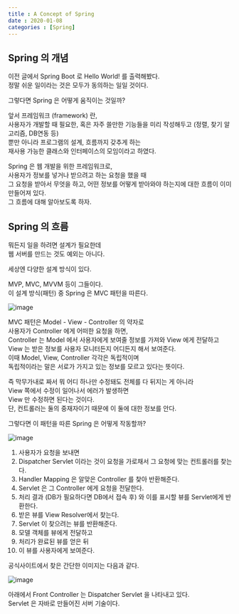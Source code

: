 ```yaml
---
title : A Concept of Spring 
date : 2020-01-08
categories : [Spring]
---
```


## Spring 의 개념

이전 글에서 Spring Boot 로 Hello World! 를 출력해봤다.  
정말 쉬운 일이라는 것은 모두가 동의하는 일일 것이다.  

그렇다면 Spring 은 어떻게 움직이는 것일까?  


앞서 프레임워크 (framework) 란,  
사용자가 개발할 때 필요한, 혹은 자주 쓸만한 기능들을 미리 작성해두고 (정렬, 찾기 알고리즘, DB연동 등)  
뿐만 아니라 프로그램의 설계, 흐름까지 갖추게 하는  
재사용 가능한 클래스와 인터페이스의 모임이라고 하였다.  

Spring 은 웹 개발을 위한 프레임워크로,  
사용자가 정보를 넣거나 받으려고 하는 요청을 했을 때  
그 요청을 받아서 무엇을 하고, 어떤 정보를 어떻게 받아와야 하는지에 대한 흐름이 이미 만들어져 있다.  
그 흐름에 대해 알아보도록 하자.  

## Spring 의 흐름

뭐든지 일을 하려면 설계가 필요한데  
웹 서버를 만드는 것도 예외는 아니다.  

세상엔 다양한 설계 방식이 있다.  

MVP, MVC, MVVM 등이 그들이다.  
이 설계 방식(패턴) 중 Spring 은 MVC 패턴을 따른다.  

![image](https://user-images.githubusercontent.com/22045424/71975438-4b97bb00-3257-11ea-86f8-3afc09888d8d.png)


MVC 패턴은 Model - View - Controller 의 약자로  
사용자가 Controller 에게 어떠한 요청을 하면,  
Controller 는 Model 에서 사용자에게 보여줄 정보를 가져와 View 에게 전달하고  
View 는 받은 정보를 사용자 모니터든지 어디든지 해서 보여준다.  
이때 Model, View, Controller 각각은 독립적이며  
독립적이라는 말은 서로가 가지고 있는 정보를 모르고 있다는 뜻이다.  

즉 막무가내로 짜서 뭐 어디 하나만 수정돼도 전체를 다 뒤지는 게 아니라  
View 쪽에서 수정이 일어나서 에러가 발생하면  
View 만 수정하면 된다는 것이다.  
단, 컨트롤러는 둘의 중재자이기 때문에 이 둘에 대한 정보를 안다.  


그렇다면 이 패턴을 따른 Spring 은 어떻게 작동할까?

![image](https://user-images.githubusercontent.com/22045424/71974532-0e322e00-3255-11ea-9379-59959734d60c.png)

1. 사용자가 요청을 보내면  
2. Dispatcher Servlet 이라는 것이 요청을 가로채서 그 요청에 맞는 컨트롤러를 찾는다.  
3. Handler Mapping 은 알맞은 Controller 를 찾아 반환해준다.  
4. Servlet 은 그 Controller 에게 요청을 전달한다.  
5. 처리 결과 (DB가 필요하다면 DB에서 접속 후) 와 이를 표시할 뷰를 Servlet에게 반환한다.  
6. 받은 뷰를 View Resolver에서 찾는다.  
7. Servlet 이 찾으려는 뷰를 반환해준다.  
8. 모델 객체를 뷰에게 전달하고
9. 처리가 완료된 뷰를 얻은 뒤  
10. 이 뷰를 사용자에게 보여준다.  


공식사이트에서 찾은 간단한 이미지는 다음과 같다.  

![image](https://user-images.githubusercontent.com/22045424/71976189-0aa0a600-3259-11ea-8bf3-fa9704a3c608.png)

아래에서 Front Controller 는 Dispatcher Servlet 을 나타내고 있다.  
Servlet 은 자바로 만들어진 서버 기술이다.  




